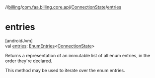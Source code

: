 //[billing](../../../index.md)/[com.faa.billing.core.api](../index.md)/[ConnectionState](index.md)/[entries](entries.md)

# entries

[androidJvm]\
val [entries](entries.md): [EnumEntries](https://kotlinlang.org/api/latest/jvm/stdlib/kotlin.enums/-enum-entries/index.html)&lt;[ConnectionState](index.md)&gt;

Returns a representation of an immutable list of all enum entries, in the order they're declared.

This method may be used to iterate over the enum entries.
